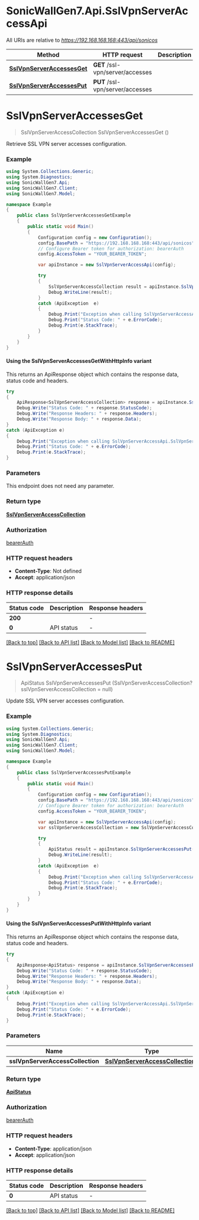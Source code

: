 # SonicWallGen7.Api.SslVpnServerAccessApi

All URIs are relative to *https://192.168.168.168:443/api/sonicos*

| Method | HTTP request | Description |
|--------|--------------|-------------|
| [**SslVpnServerAccessesGet**](SslVpnServerAccessApi.md#sslvpnserveraccessesget) | **GET** /ssl-vpn/server/accesses |  |
| [**SslVpnServerAccessesPut**](SslVpnServerAccessApi.md#sslvpnserveraccessesput) | **PUT** /ssl-vpn/server/accesses |  |

<a id="sslvpnserveraccessesget"></a>
# **SslVpnServerAccessesGet**
> SslVpnServerAccessCollection SslVpnServerAccessesGet ()



Retrieve SSL VPN server accesses configuration.

### Example
```csharp
using System.Collections.Generic;
using System.Diagnostics;
using SonicWallGen7.Api;
using SonicWallGen7.Client;
using SonicWallGen7.Model;

namespace Example
{
    public class SslVpnServerAccessesGetExample
    {
        public static void Main()
        {
            Configuration config = new Configuration();
            config.BasePath = "https://192.168.168.168:443/api/sonicos";
            // Configure Bearer token for authorization: bearerAuth
            config.AccessToken = "YOUR_BEARER_TOKEN";

            var apiInstance = new SslVpnServerAccessApi(config);

            try
            {
                SslVpnServerAccessCollection result = apiInstance.SslVpnServerAccessesGet();
                Debug.WriteLine(result);
            }
            catch (ApiException  e)
            {
                Debug.Print("Exception when calling SslVpnServerAccessApi.SslVpnServerAccessesGet: " + e.Message);
                Debug.Print("Status Code: " + e.ErrorCode);
                Debug.Print(e.StackTrace);
            }
        }
    }
}
```

#### Using the SslVpnServerAccessesGetWithHttpInfo variant
This returns an ApiResponse object which contains the response data, status code and headers.

```csharp
try
{
    ApiResponse<SslVpnServerAccessCollection> response = apiInstance.SslVpnServerAccessesGetWithHttpInfo();
    Debug.Write("Status Code: " + response.StatusCode);
    Debug.Write("Response Headers: " + response.Headers);
    Debug.Write("Response Body: " + response.Data);
}
catch (ApiException e)
{
    Debug.Print("Exception when calling SslVpnServerAccessApi.SslVpnServerAccessesGetWithHttpInfo: " + e.Message);
    Debug.Print("Status Code: " + e.ErrorCode);
    Debug.Print(e.StackTrace);
}
```

### Parameters
This endpoint does not need any parameter.
### Return type

[**SslVpnServerAccessCollection**](SslVpnServerAccessCollection.md)

### Authorization

[bearerAuth](../README.md#bearerAuth)

### HTTP request headers

 - **Content-Type**: Not defined
 - **Accept**: application/json


### HTTP response details
| Status code | Description | Response headers |
|-------------|-------------|------------------|
| **200** |  |  -  |
| **0** | API status |  -  |

[[Back to top]](#) [[Back to API list]](../README.md#documentation-for-api-endpoints) [[Back to Model list]](../README.md#documentation-for-models) [[Back to README]](../README.md)

<a id="sslvpnserveraccessesput"></a>
# **SslVpnServerAccessesPut**
> ApiStatus SslVpnServerAccessesPut (SslVpnServerAccessCollection? sslVpnServerAccessCollection = null)



Update SSL VPN server accesses configuration.

### Example
```csharp
using System.Collections.Generic;
using System.Diagnostics;
using SonicWallGen7.Api;
using SonicWallGen7.Client;
using SonicWallGen7.Model;

namespace Example
{
    public class SslVpnServerAccessesPutExample
    {
        public static void Main()
        {
            Configuration config = new Configuration();
            config.BasePath = "https://192.168.168.168:443/api/sonicos";
            // Configure Bearer token for authorization: bearerAuth
            config.AccessToken = "YOUR_BEARER_TOKEN";

            var apiInstance = new SslVpnServerAccessApi(config);
            var sslVpnServerAccessCollection = new SslVpnServerAccessCollection?(); // SslVpnServerAccessCollection? |  (optional) 

            try
            {
                ApiStatus result = apiInstance.SslVpnServerAccessesPut(sslVpnServerAccessCollection);
                Debug.WriteLine(result);
            }
            catch (ApiException  e)
            {
                Debug.Print("Exception when calling SslVpnServerAccessApi.SslVpnServerAccessesPut: " + e.Message);
                Debug.Print("Status Code: " + e.ErrorCode);
                Debug.Print(e.StackTrace);
            }
        }
    }
}
```

#### Using the SslVpnServerAccessesPutWithHttpInfo variant
This returns an ApiResponse object which contains the response data, status code and headers.

```csharp
try
{
    ApiResponse<ApiStatus> response = apiInstance.SslVpnServerAccessesPutWithHttpInfo(sslVpnServerAccessCollection);
    Debug.Write("Status Code: " + response.StatusCode);
    Debug.Write("Response Headers: " + response.Headers);
    Debug.Write("Response Body: " + response.Data);
}
catch (ApiException e)
{
    Debug.Print("Exception when calling SslVpnServerAccessApi.SslVpnServerAccessesPutWithHttpInfo: " + e.Message);
    Debug.Print("Status Code: " + e.ErrorCode);
    Debug.Print(e.StackTrace);
}
```

### Parameters

| Name | Type | Description | Notes |
|------|------|-------------|-------|
| **sslVpnServerAccessCollection** | [**SslVpnServerAccessCollection?**](SslVpnServerAccessCollection?.md) |  | [optional]  |

### Return type

[**ApiStatus**](ApiStatus.md)

### Authorization

[bearerAuth](../README.md#bearerAuth)

### HTTP request headers

 - **Content-Type**: application/json
 - **Accept**: application/json


### HTTP response details
| Status code | Description | Response headers |
|-------------|-------------|------------------|
| **0** | API status |  -  |

[[Back to top]](#) [[Back to API list]](../README.md#documentation-for-api-endpoints) [[Back to Model list]](../README.md#documentation-for-models) [[Back to README]](../README.md)

